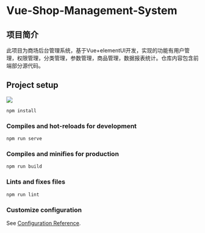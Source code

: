 # Vue-Shop-Management-System
## 项目简介
  此项目为商场后台管理系统，基于Vue+elementUI开发，实现的功能有用户管理，权限管理，分类管理，参数管理，商品管理，数据报表统计。仓库内容包含前端部分源代码。



## Project setup



![](F:\vue_project\vue_management\README-IMG\bg.jpg)

```
npm install
```

### Compiles and hot-reloads for development
```
npm run serve
```

### Compiles and minifies for production
```
npm run build
```

### Lints and fixes files
```
npm run lint
```

### Customize configuration
See [Configuration Reference](https://cli.vuejs.org/config/).
